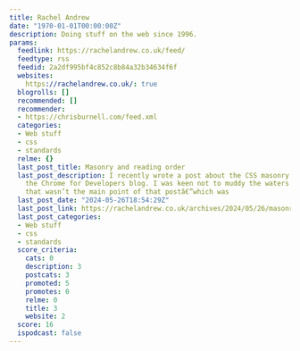 ```yaml
---
title: Rachel Andrew
date: "1970-01-01T00:00:00Z"
description: Doing stuff on the web since 1996.
params:
  feedlink: https://rachelandrew.co.uk/feed/
  feedtype: rss
  feedid: 2a2df995bf4c852c8b84a32b34634f6f
  websites:
    https://rachelandrew.co.uk/: true
  blogrolls: []
  recommended: []
  recommender:
  - https://chrisburnell.com/feed.xml
  categories:
  - Web stuff
  - css
  - standards
  relme: {}
  last_post_title: Masonry and reading order
  last_post_description: I recently wrote a post about the CSS masonry proposal on
    the Chrome for Developers blog. I was keen not to muddy the waters with anything
    that wasn’t the main point of that postâ€”which was
  last_post_date: "2024-05-26T18:54:29Z"
  last_post_link: https://rachelandrew.co.uk/archives/2024/05/26/masonry-and-reading-order/
  last_post_categories:
  - Web stuff
  - css
  - standards
  score_criteria:
    cats: 0
    description: 3
    postcats: 3
    promoted: 5
    promotes: 0
    relme: 0
    title: 3
    website: 2
  score: 16
  ispodcast: false
---
```

